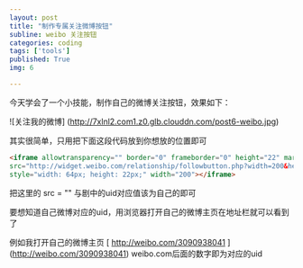 ```yaml
---
layout: post
title: "制作专属关注微博按钮"
subline: weibo 关注按钮
categories: coding
tags: ['tools']
published: True
img: 6

---
```


今天学会了一个小技能，制作自己的微博关注按钮，效果如下：
	
![关注我的微博] (http://7xlnl2.com1.z0.glb.clouddn.com/post6-weibo.jpg)

其实很简单，只用把下面这段代码放到你想放的位置即可

```HTML
<iframe allowtransparency="" border="0" frameborder="0" height="22" marginheight="0" marginwidth="0" scrolling="no" 
src="http://widget.weibo.com/relationship/followbutton.php?width=200&height=22&uid=3090938041&style=5&btn=red&dpc=1" 
style="width: 64px; height: 22px;" width="200"></iframe>
```

把这里的 src = "" 与剧中的uid对应值该为自己的即可

要想知道自己微博对应的uid，用浏览器打开自己的微博主页在地址栏就可以看到了

例如我打开自己的微博主页 [ http://weibo.com/3090938041 ] (http://weibo.com/3090938041)  weibo.com后面的数字即为对应的uid
